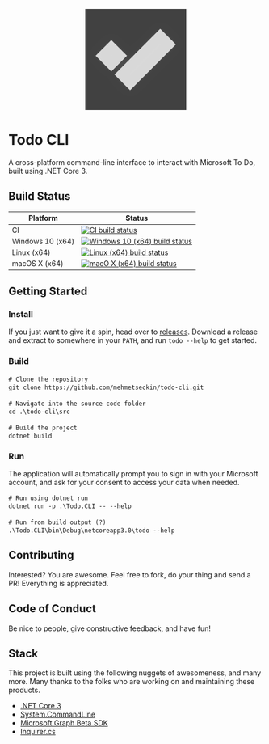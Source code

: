<p align="center">
    <img 
        src="./assets/logo.png"
        width="200"
        height="200"
    />
</p>

# Todo CLI

A cross-platform command-line interface to interact with Microsoft To Do, built using .NET Core 3.

## Build Status

| Platform | Status |
| ------ | ------------ |
| CI | [![CI build status](https://dev.azure.com/mtseckin/todo-cli/_apis/build/status/CI)](https://dev.azure.com/mtseckin/todo-cli/_build/latest?definitionId=1) |
| Windows 10 (x64) | [![Windows 10 (x64) build status](https://dev.azure.com/mtseckin/todo-cli/_apis/build/status/CD?stageName=win10_x64)](https://dev.azure.com/mtseckin/todo-cli/_build/latest?definitionId=5) |
| Linux (x64) | [![Linux (x64) build status](https://dev.azure.com/mtseckin/todo-cli/_apis/build/status/CD?stageName=linux_x64)](https://dev.azure.com/mtseckin/todo-cli/_build/latest?definitionId=5) |
| macOS X (x64) | [![macO X (x64) build status](https://dev.azure.com/mtseckin/todo-cli/_apis/build/status/CD?stageName=osx_x64)](https://dev.azure.com/mtseckin/todo-cli/_build/latest?definitionId=5) |

## Getting Started

### Install

If you just want to give it a spin, head over to [releases](https://github.com/mehmetseckin/todo-cli/releases/). Download a release and extract to somewhere in your `PATH`, and run `todo --help` to get started.

### Build

```
# Clone the repository
git clone https://github.com/mehmetseckin/todo-cli.git

# Navigate into the source code folder
cd .\todo-cli\src

# Build the project
dotnet build
```

### Run

The application will automatically prompt you to sign in with your Microsoft account, and ask for your consent to access your data when needed.

```
# Run using dotnet run
dotnet run -p .\Todo.CLI -- --help

# Run from build output (?)
.\Todo.CLI\bin\Debug\netcoreapp3.0\todo --help
```

## Contributing

Interested? You are awesome. Feel free to fork, do your thing and send a PR! Everything is appreciated.

## Code of Conduct

Be nice to people, give constructive feedback, and have fun!

## Stack

This project is built using the following nuggets of awesomeness, and many more. Many thanks to the folks who are working on and maintaining these products.

- [.NET Core 3](https://github.com/dotnet/core)
- [System.CommandLine](https://github.com/dotnet/command-line-api)
- [Microsoft Graph Beta SDK](https://github.com/microsoftgraph/msgraph-beta-sdk-dotnet)
- [Inquirer.cs](https://github.com/agolaszewski/Inquirer.cs)
